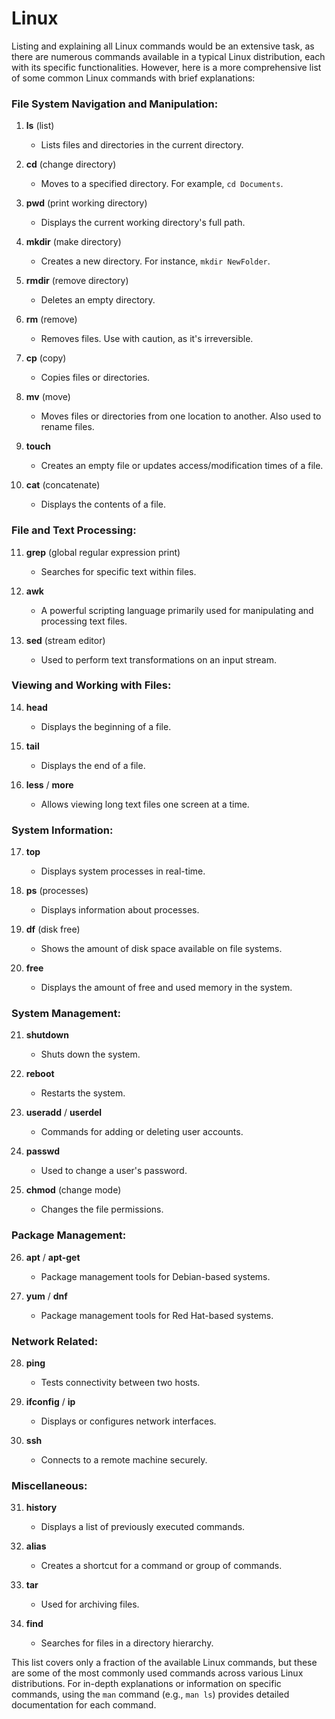 # Linux
Listing and explaining all Linux commands would be an extensive task, as there are numerous commands available in a typical Linux distribution, each with its specific functionalities. However, here is a more comprehensive list of some common Linux commands with brief explanations:

### File System Navigation and Manipulation:

1. **ls** (list)
   - Lists files and directories in the current directory.

2. **cd** (change directory)
   - Moves to a specified directory. For example, `cd Documents`.

3. **pwd** (print working directory)
   - Displays the current working directory's full path.

4. **mkdir** (make directory)
   - Creates a new directory. For instance, `mkdir NewFolder`.

5. **rmdir** (remove directory)
   - Deletes an empty directory.

6. **rm** (remove)
   - Removes files. Use with caution, as it's irreversible.

7. **cp** (copy)
   - Copies files or directories.

8. **mv** (move)
   - Moves files or directories from one location to another. Also used to rename files.

9. **touch**
   - Creates an empty file or updates access/modification times of a file.

10. **cat** (concatenate)
    - Displays the contents of a file.

### File and Text Processing:

11. **grep** (global regular expression print)
    - Searches for specific text within files.

12. **awk**
    - A powerful scripting language primarily used for manipulating and processing text files.

13. **sed** (stream editor)
    - Used to perform text transformations on an input stream.

### Viewing and Working with Files:

14. **head**
    - Displays the beginning of a file.

15. **tail**
    - Displays the end of a file.

16. **less** / **more**
    - Allows viewing long text files one screen at a time.

### System Information:

17. **top**
    - Displays system processes in real-time.

18. **ps** (processes)
    - Displays information about processes.

19. **df** (disk free)
    - Shows the amount of disk space available on file systems.

20. **free**
    - Displays the amount of free and used memory in the system.

### System Management:

21. **shutdown**
    - Shuts down the system.

22. **reboot**
    - Restarts the system.

23. **useradd** / **userdel**
    - Commands for adding or deleting user accounts.

24. **passwd**
    - Used to change a user's password.

25. **chmod** (change mode)
    - Changes the file permissions.

### Package Management:

26. **apt** / **apt-get**
    - Package management tools for Debian-based systems.

27. **yum** / **dnf**
    - Package management tools for Red Hat-based systems.

### Network Related:

28. **ping**
    - Tests connectivity between two hosts.

29. **ifconfig** / **ip**
    - Displays or configures network interfaces.

30. **ssh**
    - Connects to a remote machine securely.

### Miscellaneous:

31. **history**
    - Displays a list of previously executed commands.

32. **alias**
    - Creates a shortcut for a command or group of commands.

33. **tar**
    - Used for archiving files.

34. **find**
    - Searches for files in a directory hierarchy.

This list covers only a fraction of the available Linux commands, but these are some of the most commonly used commands across various Linux distributions. For in-depth explanations or information on specific commands, using the `man` command (e.g., `man ls`) provides detailed documentation for each command.
